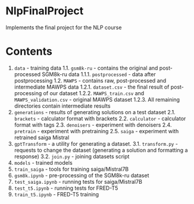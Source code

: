 # NlpFinalProject

Implements the final project for the NLP course

# Contents

1. `data` - training data
1.1. `gsm8k-ru` - contains the original and post-processed SGM8k-ru data
1.1.1. `postprocessed` - data after postprocessing
1.2. `MAWPS` - contains raw, post-processed and intermediate MAWPS data
1.2.1. `dataset.csv` - the final result of post-processing of our dataset
1.2.2. `MAWPS_train.csv` and `MAWPS_validation.csv` - original MAWPS dataset
1.2.3. All remaining directories contain intermediate results
2. `generations` - results of generating solutions on a test dataset
2.1. `brackets` - calculator format with brackets
2.2. `calculator` - calculator format with tags
2.3. `denoisers` - experiment with denoisers
2.4. `pretrain` - experiment with pretraining
2.5. `saiga` - experiment with retrained saiga Mistral
3. `gptTransform` - a utility for generating a dataset.
3.1. `transform.py` - requests to change the dataset (generating a solution and formatting a response)
3.2. `join.py` - joining datasets script
4. `models` - trained models
5. `train_saiga` - tools for training saiga/Mistral7B
6. `gsm8k.ipynb` - pre-processing of the SGM8k-ru dataset
7. `test_saiga.ipynb` - running tests for saiga/Mistral7B
8. `test_t5.ipynb` - running tests for FRED-T5
9. `train_t5.ipynb` - FRED-T5 training
